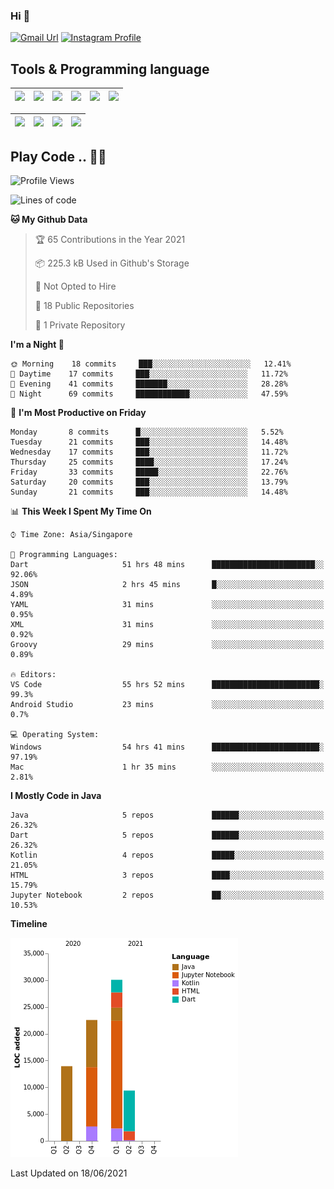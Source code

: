 ### Hi 👋
[![Gmail Url](https://img.shields.io/twitter/url?label=Goggxi@gmail.com&logo=gmail&style=social&url=http%3A%2F%2Fmailto%3Acontact.Goggxi@gmail.com)](mailto:Goggxi@gmail.com) [![Instagram Profile](https://img.shields.io/twitter/url?label=moh_rifkan&logo=instagram&style=social&url=https://www.instagram.com/moh_rifkan/)](https://www.instagram.com/moh_rifkan/)

## Tools & Programming language
| [<img src="https://miro.medium.com/max/2800/1*UpiyYV4onPs4emx-whdVHA.png" width="50">]() | [<img src="https://cdn.svgporn.com/logos/flutter.svg" width="50">]() | [<img src="https://cdn.svgporn.com/logos/jupyter.svg" width="50">]() | [<img src="https://cdn.svgporn.com/logos/mysql.svg" width="50">]() | <img src="https://cdn.svgporn.com/logos/postgresql.svg" width="50"/> | <img src="https://cdn.svgporn.com/logos/firebase.svg" width="50"/>
|-----|----|----|----|----|----|

|[<img src="https://cdn.svgporn.com/logos/kotlin.svg" width="50">]() | [<img src="https://cdn.svgporn.com/logos/java.svg" width="50">]() | [<img src="https://cdn.svgporn.com/logos/dart.svg" width="50">]() | [<img src="https://cdn.svgporn.com/logos/python.svg" width="50">]() |
|---|---|---|---|


## Play Code .. 💬🚀

<!--START_SECTION:waka-->
![Profile Views](http://img.shields.io/badge/Profile%20Views-0-blue)

![Lines of code](https://img.shields.io/badge/From%20Hello%20World%20I%27ve%20Written-75968%20lines%20of%20code-blue)

**🐱 My Github Data** 

> 🏆 65 Contributions in the Year 2021
 > 
> 📦 225.3 kB Used in Github's Storage 
 > 
> 🚫 Not Opted to Hire
 > 
> 📜 18 Public Repositories 
 > 
> 🔑 1 Private Repository 
 > 
**I'm a Night 🦉** 

```text
🌞 Morning    18 commits     ███░░░░░░░░░░░░░░░░░░░░░░   12.41% 
🌆 Daytime    17 commits     ███░░░░░░░░░░░░░░░░░░░░░░   11.72% 
🌃 Evening    41 commits     ███████░░░░░░░░░░░░░░░░░░   28.28% 
🌙 Night      69 commits     ████████████░░░░░░░░░░░░░   47.59%

```
📅 **I'm Most Productive on Friday** 

```text
Monday       8 commits      █░░░░░░░░░░░░░░░░░░░░░░░░   5.52% 
Tuesday      21 commits     ███░░░░░░░░░░░░░░░░░░░░░░   14.48% 
Wednesday    17 commits     ███░░░░░░░░░░░░░░░░░░░░░░   11.72% 
Thursday     25 commits     ████░░░░░░░░░░░░░░░░░░░░░   17.24% 
Friday       33 commits     █████░░░░░░░░░░░░░░░░░░░░   22.76% 
Saturday     20 commits     ███░░░░░░░░░░░░░░░░░░░░░░   13.79% 
Sunday       21 commits     ███░░░░░░░░░░░░░░░░░░░░░░   14.48%

```


📊 **This Week I Spent My Time On** 

```text
⌚︎ Time Zone: Asia/Singapore

💬 Programming Languages: 
Dart                     51 hrs 48 mins      ███████████████████████░░   92.06% 
JSON                     2 hrs 45 mins       █░░░░░░░░░░░░░░░░░░░░░░░░   4.89% 
YAML                     31 mins             ░░░░░░░░░░░░░░░░░░░░░░░░░   0.95% 
XML                      31 mins             ░░░░░░░░░░░░░░░░░░░░░░░░░   0.92% 
Groovy                   29 mins             ░░░░░░░░░░░░░░░░░░░░░░░░░   0.89%

🔥 Editors: 
VS Code                  55 hrs 52 mins      ████████████████████████░   99.3% 
Android Studio           23 mins             ░░░░░░░░░░░░░░░░░░░░░░░░░   0.7%

💻 Operating System: 
Windows                  54 hrs 41 mins      ████████████████████████░   97.19% 
Mac                      1 hr 35 mins        ░░░░░░░░░░░░░░░░░░░░░░░░░   2.81%

```

**I Mostly Code in Java** 

```text
Java                     5 repos             ██████░░░░░░░░░░░░░░░░░░░   26.32% 
Dart                     5 repos             ██████░░░░░░░░░░░░░░░░░░░   26.32% 
Kotlin                   4 repos             █████░░░░░░░░░░░░░░░░░░░░   21.05% 
HTML                     3 repos             ████░░░░░░░░░░░░░░░░░░░░░   15.79% 
Jupyter Notebook         2 repos             ██░░░░░░░░░░░░░░░░░░░░░░░   10.53%

```


**Timeline**

![Chart not found](https://raw.githubusercontent.com/Goggxi/Goggxi/main/charts/bar_graph.png) 


 Last Updated on 18/06/2021
<!--END_SECTION:waka-->
